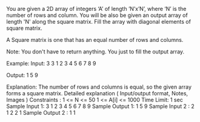 You are given a 2D array of integers ‘A’ of length ’N’x’N’, where ‘N’ is the number of rows and column. You will be also be given an output array of length 'N' along the square matrix. Fill the array with diagonal elements of square matrix.

A Square matrix is one that has an equal number of rows and columns.

Note: You don't have to return anything. You just to fill the output array.

Example:
Input:
3 3
1 2 3
4 5 6 
7 8 9

Output: 
1 5 9

Explanation:
The number of rows and columns is equal, so the given array forms a square matrix.
Detailed explanation ( Input/output format, Notes, Images )
Constraints :
1  <= N <= 50
1 <= A[i] <= 1000
Time Limit: 1 sec
Sample Input 1:
3
1 2 3
4 5 6
7 8 9
Sample Output 1:
1 5 9
Sample Input 2 :
2
1 2
2 1
Sample Output 2 :
1 1
